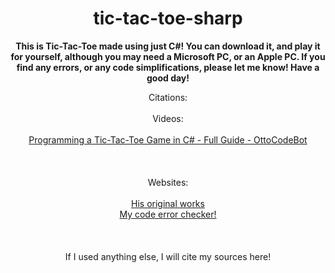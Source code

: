 <div align="center">

<h1>tic-tac-toe-sharp</h1>

<b>This is Tic-Tac-Toe made using just C#!
You can download it, and play it for yourself, although you may need a Microsoft PC, or an Apple PC.
If you find any errors, or any code simplifications, please let me know!
Have a good day!</b>

  Citations:
  <br>
  <br>
     Videos:
  <br>
  <br>
          <a href="https://www.youtube.com/watch?v=OHRWRpT9WcE">Programming a Tic-Tac-Toe Game in C# - Full Guide - OttoCodeBot</a>
  <br>
  <br>
  <br>
  <br>
     Websites:
  <br>
  <br>
          <a href="https://github.com/OttoBotCode/Tic-Tac-Toe">His original works</a>
  <br>
          <a href="https://github.dev">My code error checker!</a>
  <br>
  <br>
  <br>
  <br>
    If I used anything else, I will cite my sources here!
  <br>
</div>
